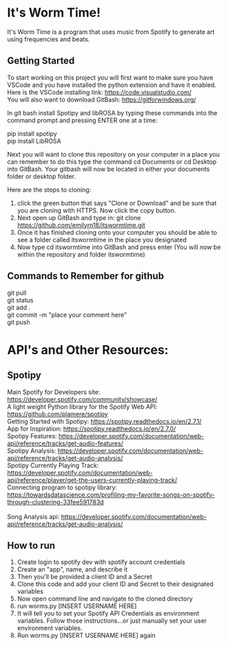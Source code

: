 # It's Worm Time!
It's Worm Time is a program that uses music from Spotify to generate art using frequencies and beats.

## Getting Started

To start working on this project you will first want to make sure you have VSCode and you have installed the python extension and have it enabled. Here is the VSCode installing link: https://code.visualstudio.com/
<br>You will also want to download GitBash: https://gitforwindows.org/

In git bash install Spotipy and libROSA by typing these commands into the command prompt and pressing ENTER one at a time:

pip install spotipy
<br>pip install LibROSA

Next you will want to clone this repository on your computer in a place you can remember to do this type the command cd Documents or cd Desktop into GitBash. Your gitbash will now be located in either your documents folder or desktop folder. 

Here are the steps to cloning:

1. click the green button that says "Clone or Download" and be sure that you are cloning with HTTPS. Now click the copy button.
2. Next open up GitBash and type in:    git clone https://github.com/emilyrn18/itswormtime.git
3. Once it has finished cloning onto your computer you should be able to see a folder called itswormtime in the place you designated
4. Now type cd itswormtime  into GitBash and press enter (You will now be within the repository and folder itswormtime)

## Commands to Remember for github

git pull
<br>git status
<br>git add .
<br>git commit -m "place your comment here"
<br>git push

# API's and Other Resources:
## Spotipy
Main Spotify for Developers site: https://developer.spotify.com/community/showcase/
<br>A light weight Python library for the Spotify Web API: https://github.com/plamere/spotipy
<br>Getting Started with Spotipy: https://spotipy.readthedocs.io/en/2.7.1/
<br>App for Inspiration: https://spotipy.readthedocs.io/en/2.7.0/
<br>Spotipy Features: https://developer.spotify.com/documentation/web-api/reference/tracks/get-audio-features/
<br>Spotipy Analysis: https://developer.spotify.com/documentation/web-api/reference/tracks/get-audio-analysis/
<br>Spotipy Currently Playing Track: https://developer.spotify.com/documentation/web-api/reference/player/get-the-users-currently-playing-track/
<br>Connecting program to spotipy library: https://towardsdatascience.com/profiling-my-favorite-songs-on-spotify-through-clustering-33fee591783d
<br>
<br> Song Analysis api: https://developer.spotify.com/documentation/web-api/reference/tracks/get-audio-analysis/

## How to run
1. Create login to spotify dev with spotify account credentials
2. Create an "app", name, and describe it
3. Then you'll be provided a client ID and a Secret
4. Clone this code and add your client ID and Secret to their designated variables
5. Now open command line and navigate to the cloned directory
6. run    worms.py [INSERT USERNAME HERE]
7. It will tell you to set your Spotify API Credentials as environment variables. Follow those instructions...or just manually set your user environment variables.
8. Run   worms.py [INSERT USERNAME HERE]    again
